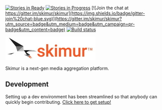 [![Stories in Ready](https://badge.waffle.io/skimur/skimur.png?label=ready&title=Ready)](https://waffle.io/skimur/skimur)
[![Stories in Progress](https://badge.waffle.io/skimur/skimur.png?label=In%20Progress&title=In%20Progress)](https://waffle.io/skimur/skimur)
[![Join the chat at https://gitter.im/skimur/skimur](https://img.shields.io/badge/gitter-join%20chat-blue.svg)](https://gitter.im/skimur/skimur?utm_source=badge&utm_medium=badge&utm_campaign=pr-badge&utm_content=badge)
[![Build status](https://ci.appveyor.com/api/projects/status/github/skimur/skimur?branch=master&svg=true)](https://ci.appveyor.com/project/theonlylawislove/skimur)

<img src="resources/logo-small.jpg" />

Skimur is a next-gen media aggregation platform.

## Development

Setting up a dev environment has been streamlined so that anybody can quickly begin contributing. [Click here to get setup!](docs/DEVELOPMENT.md)
